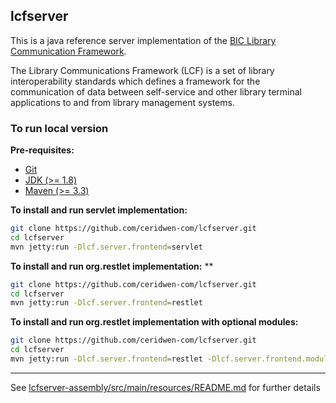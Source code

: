 ## lcfserver

This is a java reference server implementation of the [BIC Library Communication Framework](http://www.bic.org.uk/114/lcf/).

The Library Communications Framework (LCF) is a set of library interoperability standards which defines a framework for the communication of data between self-service and other library terminal applications to and from library management systems.

### To run local version

**Pre-requisites:**
* [Git](https://git-scm.com/)
* [JDK (>= 1.8)](http://www.oracle.com/technetwork/java/javase/downloads/index.html)
* [Maven (>= 3.3)](https://maven.apache.org/)

**To install and run servlet implementation:**
```bash
git clone https://github.com/ceridwen-com/lcfserver.git
cd lcfserver
mvn jetty:run -Dlcf.server.frontend=servlet
```

**To install and run org.restlet implementation:** **
```bash
git clone https://github.com/ceridwen-com/lcfserver.git
cd lcfserver
mvn jetty:run -Dlcf.server.frontend=restlet
```

**To install and run org.restlet implementation with optional modules:**
```bash
git clone https://github.com/ceridwen-com/lcfserver.git
cd lcfserver
mvn jetty:run -Dlcf.server.frontend=restlet -Dlcf.server.frontend.module.raml -Dlcf.server.frontend.module.swagger
```

-------

See [lcfserver-assembly/src/main/resources/README.md](lcfserver-assembly/src/main/resources/README.md) for further details